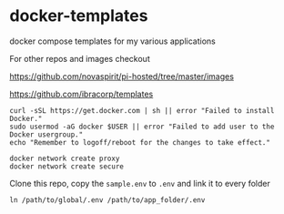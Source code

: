 # docker-templates
docker compose templates for my various applications

For other repos and images checkout

https://github.com/novaspirit/pi-hosted/tree/master/images

https://github.com/ibracorp/templates

```
curl -sSL https://get.docker.com | sh || error "Failed to install Docker."
sudo usermod -aG docker $USER || error "Failed to add user to the Docker usergroup."
echo "Remember to logoff/reboot for the changes to take effect."

```


```
docker network create proxy
docker network create secure
```

Clone this repo, copy the `sample.env` to `.env` and link it to every folder
``` 
ln /path/to/global/.env /path/to/app_folder/.env 
```